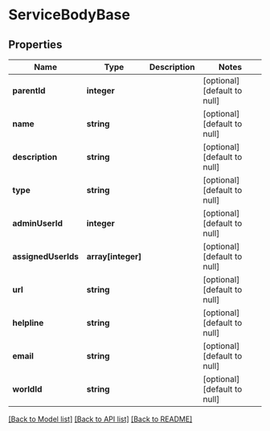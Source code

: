 # ServiceBodyBase

## Properties
Name | Type | Description | Notes
------------ | ------------- | ------------- | -------------
**parentId** | **integer** |  | [optional] [default to null]
**name** | **string** |  | [optional] [default to null]
**description** | **string** |  | [optional] [default to null]
**type** | **string** |  | [optional] [default to null]
**adminUserId** | **integer** |  | [optional] [default to null]
**assignedUserIds** | **array[integer]** |  | [optional] [default to null]
**url** | **string** |  | [optional] [default to null]
**helpline** | **string** |  | [optional] [default to null]
**email** | **string** |  | [optional] [default to null]
**worldId** | **string** |  | [optional] [default to null]

[[Back to Model list]](../README.md#documentation-for-models) [[Back to API list]](../README.md#documentation-for-api-endpoints) [[Back to README]](../README.md)


